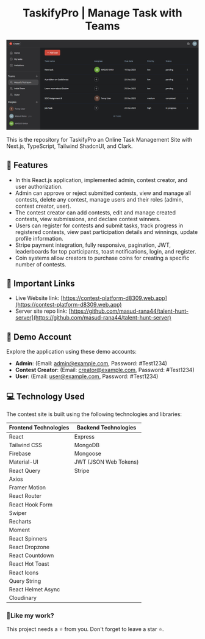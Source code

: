 <h1 align="center">
TaskifyPro | Manage Task with Teams</h1>

<p align="center"><img src="./public/task-2-dark.PNG" alt="Taskify Banner"></p>

<p>This is the repository for TaskifyPro an Online Task Management Site with  Next.js, TypeScript, Tailwind ShadcnUI, and Clark.</p>

## 📝 Features

- In this React.js application, implemented admin, contest creator, and user authorization.
- Admin can
  approve or reject submitted contests, view and manage all contests, delete any contest, manage users and their roles (admin, contest creator, user).
- The contest creator can add contests, edit and manage created contests, view submissions, and declare contest winners.
- Users can register for contests and submit tasks, track progress in registered contests, view past participation details and winnings,
  update profile information.
- Stripe payment integration, fully responsive, pagination, JWT, leaderboards for top participants, toast notifications, login, and register.
- Coin systems allow creators to purchase coins for creating a specific number of contests.

## 🚀 Important Links

- Live Website link: [https://contest-platform-d8309.web.app](https://contest-platform-d8309.web.app)
- Server site repo link: [https://github.com/masud-rana44/talent-hunt-server](https://github.com/masud-rana44/talent-hunt-server)

## 🔐 Demo Account

Explore the application using these demo accounts:

- **Admin**: (Email: admin@example.com, Password: #Test1234)
- **Contest Creator**: (Email: creator@example.com, Password: #Test1234)
- **User**: (Email: user@example.com, Password: #Test1234)

## 💻 Technology Used

The contest site is built using the following technologies and libraries:

| Frontend Technologies | Backend Technologies  |
| --------------------- | --------------------- |
| React                 | Express               |
| Tailwind CSS          | MongoDB               |
| Firebase              | Mongoose              |
| Material-UI           | JWT (JSON Web Tokens) |
| React Query           | Stripe                |
| Axios                 |
| Framer Motion         |
| React Router          |
| React Hook Form       |
| Swiper                |
| Recharts              |
| Moment                |
| React Spinners        |
| React Dropzone        |
| React Countdown       |
| React Hot Toast       |
| React Icons           |
| Query String          |
| React Helmet Async    |
| Cloudinary            |

<h3>💖Like my work?</h3>

This project needs a ⭐️ from you. Don't forget to leave a star ⭐️.

